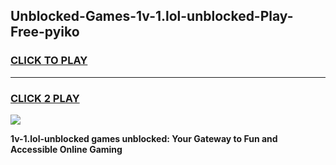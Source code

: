 
## Unblocked-Games-1v-1.lol-unblocked-Play-Free-pyiko
<h3>
<a href="https://premium76.site?title=1v-1.lol-unblocked&ref=20M">CLICK TO PLAY</a></h3>
<hr>

<h3>
<a href="https://premium76.site?title=1v-1.lol-unblocked&ref=20M">CLICK 2 PLAY</a>
  
</h3>

<a href="https://premium76.site?title=1v-1.lol-unblocked&ref=19M"><img src="https://clearcache.store/games.png"></a>


**1v-1.lol-unblocked games unblocked: Your Gateway to Fun and Accessible Online Gaming**
